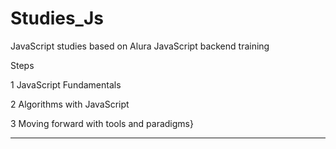 # Studies_Js
JavaScript studies based on Alura JavaScript backend training

Steps

1 JavaScript Fundamentals

2 Algorithms with JavaScript

3 Moving forward with tools and paradigms}

-------------------------------------------------------------
